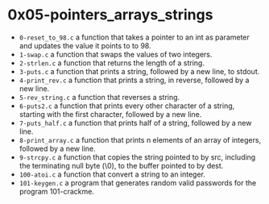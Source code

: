 # 0x05-pointers_arrays_strings

- `0-reset_to_98.c` a function that takes a pointer to an int as parameter and updates the value it points to to 98.
- `1-swap.c`  a function that swaps the values of two integers.
- `2-strlen.c` a function that returns the length of a string.
- `3-puts.c` a function that prints a string, followed by a new line, to stdout.
- `4-print_rev.c` a function that prints a string, in reverse, followed by a new line.
- `5-rev_string.c` a function that reverses a string.
- `6-puts2.c` a function that prints every other character of a string, starting with the first character, followed by a new line.
- `7-puts_half.c` a function that prints half of a string, followed by a new line.
- `8-print_array.c` a function that prints n elements of an array of integers, followed by a new line.
- `9-strcpy.c` a function that copies the string pointed to by src, including the terminating null byte (\0), to the buffer pointed to by dest.
- `100-atoi.c` a function that convert a string to an integer.
- `101-keygen.c` a program that generates random valid passwords for the program 101-crackme.
